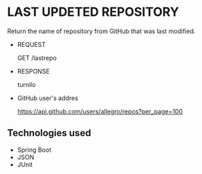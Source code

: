 # LAST UPDETED REPOSITORY
Return the name of repository from GitHub that was last modified. 

* REQUEST 
    
    
    GET /lastrepo
* RESPONSE 


    turnilo


* GitHub user's addres


    https://api.github.com/users/allegro/repos?per_page=100 

## Technologies used
* Spring Boot
* JSON
* JUnit





